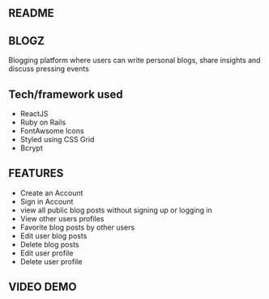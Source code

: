## README

## BLOGZ
Blogging platform where users can write personal blogs, share insights and discuss pressing events 

## Tech/framework used
- ReactJS
- Ruby on Rails
- FontAwsome Icons
- Styled using CSS Grid
- Bcrypt

## FEATURES
- Create an Account
- Sign in Account
- view all public blog posts without signing up or logging in
- View other users profiles
- Favorite blog posts by other users
- Edit user blog posts
- Delete blog posts
- Edit user profile
- Delete user profile

## VIDEO DEMO
